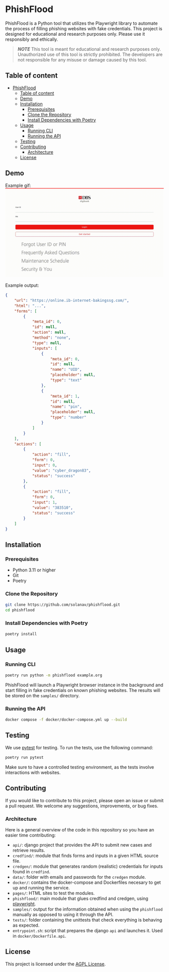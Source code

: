 # PhishFlood

PhishFlood is a Python tool that utilizes the Playwright library to automate the process of filling phishing websites with fake credentials. This project is designed for educational and research purposes only. Please use it responsibly and ethically.

> **_NOTE_** This tool is meant for educational and research purposes only. Unauthorized use of this tool is strictly prohibited. The developers are not responsible for any misuse or damage caused by this tool.

## Table of content
- [PhishFlood](#phishflood)
  - [Table of content](#table-of-content)
  - [Demo](#demo)
  - [Installation](#installation)
    - [Prerequisites](#prerequisites)
    - [Clone the Repository](#clone-the-repository)
    - [Install Dependencies with Poetry](#install-dependencies-with-poetry)
  - [Usage](#usage)
    - [Running CLI](#running-cli)
    - [Running the API](#running-the-api)
  - [Testing](#testing)
  - [Contributing](#contributing)
    - [Architecture](#architecture)
  - [License](#license)

## Demo

Example gif:
![](./output.gif)

Example output:
```json
{
    "url": "https://online.ib-internet-bakingssg.com/",
    "html": "...",
    "forms": [
        {
            "meta_id": 0,
            "id": null,
            "action": null,
            "method": "none",
            "type": null,
            "inputs": [
                {
                    "meta_id": 0,
                    "id": null,
                    "name": "UID",
                    "placeholder": null,
                    "type": "text"
                },
                {
                    "meta_id": 1,
                    "id": null,
                    "name": "pin",
                    "placeholder": null,
                    "type": "number"
                }
            ]
        }
    ],
    "actions": [
        {
            "action": "fill",
            "form": 0,
            "input": 0,
            "value": "cyber_dragon83",
            "status": "success"
        },
        {
            "action": "fill",
            "form": 0,
            "input": 1,
            "value": "383510",
            "status": "success"
        }
    ]
}
```


## Installation

### Prerequisites

- Python 3.11 or higher
- Git
- Poetry

### Clone the Repository

```bash
git clone https://github.com/solanav/phishflood.git
cd phishflood
```

### Install Dependencies with Poetry

```bash
poetry install
```

## Usage

### Running CLI

```bash
poetry run python -m phishflood example.org
```

PhishFlood will launch a Playwright browser instance in the background and start filling in fake credentials on known phishing websites. The results will be stored on the `samples/` directory.

### Running the API

```bash
docker compose -f docker/docker-compose.yml up --build
```

## Testing

We use [pytest](https://docs.pytest.org/en/stable/) for testing. To run the tests, use the following command:

```bash
poetry run pytest
```

Make sure to have a controlled testing environment, as the tests involve interactions with websites.

## Contributing

If you would like to contribute to this project, please open an issue or submit a pull request. We welcome any suggestions, improvements, or bug fixes.

### Architecture

Here is a general overview of the code in this repository so you have an easier time contributing:
- `api/`: django project that provides the API to submit new cases and retrieve results.
- `credfind/`: module that finds forms and inputs in a given HTML source file.
- `credgen/`: module that generates random (realistic) credentials for inputs found in `credfind`.
- `data/`: folder with emails and passwords for the `credgen` module.
- `docker/`: contains the docker-compose and Dockerfiles necesary to get up and running the service.
- `pages/`: HTML sites to test the modules.
- `phishflood/`: main module that glues credfind and credgen, using [playwright](https://github.com/microsoft/playwright-python).
- `samples/`: output for the information obtained when using the `phishflood` manually as opposed to using it through the API.
- `tests/`: folder containing the unittests that check everything is behaving as expected.
- `entrypoint.sh`: script that prepares the django `api` and launches it. Used in `docker/Dockerfile.api`.

## License

This project is licensed under the [AGPL License](LICENSE).

